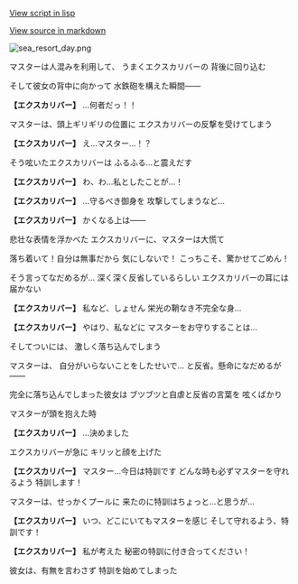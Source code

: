 [View script in lisp](../scripts/210111102.txt)

[View source in markdown](210111102.md)

![sea_resort_day.png](../images/backgrounds/sea_resort_day.png)

マスターは人混みを利用して、
うまくエクスカリバーの
背後に回り込む

そして彼女の背中に向かって
水鉄砲を構えた瞬間――

**【エクスカリバー】**
…何者だっ！！

マスターは、頭上ギリギリの位置に
エクスカリバーの反撃を受けてしまう

**【エクスカリバー】**
え…マスター…！？

そう呟いたエクスカリバーは
ふるふる…と震えだす

**【エクスカリバー】**
わ、わ…私としたことが…！

**【エクスカリバー】**
…守るべき御身を
攻撃してしまうなど…

**【エクスカリバー】**
かくなる上は――

悲壮な表情を浮かべた
エクスカリバーに、マスターは大慌て

落ち着いて！自分は無事だから
気にしないで！
こっちこそ、驚かせてごめん！

そう言ってなだめるが…
深く深く反省しているらしい
エクスカリバーの耳には届かない

**【エクスカリバー】**
私など、しょせん
栄光の鞘なき不完全な身…

**【エクスカリバー】**
やはり、私などに
マスターをお守りすることは…

そしてついには、
激しく落ち込んでしまう

マスターは、
自分がいらないことをしたせいで…
と反省。懸命になだめるが――

完全に落ち込んでしまった彼女は
ブツブツと自虐と反省の言葉を
呟くばかり

マスターが頭を抱えた時

**【エクスカリバー】**
…決めました

エクスカリバーが急に
キリッと顔を上げた

**【エクスカリバー】**
マスター…今日は特訓です
どんな時も必ずマスターを守れるよう
特訓します！

マスターは、せっかくプールに
来たのに特訓はちょっと…と思うが…

**【エクスカリバー】**
いつ、どこにいてもマスターを感じ
そして守れるよう、特訓です！

**【エクスカリバー】**
私が考えた
秘密の特訓に付き合ってください！

彼女は、有無を言わさず
特訓を始めてしまった
